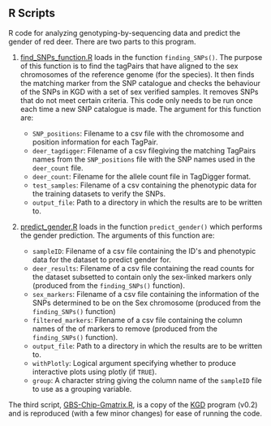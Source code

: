 ## R Scripts

R code for analyzing genotyping-by-sequencing data and predict the gender of red deer. There are two parts to this program. 

1. [find_SNPs_function.R](find_SNPs_function.R) loads in the function `finding_SNPs()`. The purpose of this function is to find the tagPairs that have aligned to the sex chromosomes of the reference genome (for the species). It then finds the matching marker from the SNP catalogue and checks the behaviour of the SNPs in KGD with a set of sex verified samples. It removes SNPs that do not meet certain criteria. This code only needs to be run once each time a new SNP catalogue is made. The argument for this function are:
    - `SNP_positions`: Filename to a csv file with the chromosome and position information for each TagPair.
    - `deer_tagdigger`: Filename of a csv filegiving the matching TagPairs names from the `SNP_positions` file with the SNP names used in the `deer_count` file.
    - `deer_count`: Filename for the allele count file in TagDigger format.
    - `test_samples`: Filename of a csv containing the phenotypic data for the training datasets to verify the SNPs.
    - `output_file`: Path to a directory in which the results are to be written to.

2. [predict_gender.R](predict_gender.R) loads in the function `predict_gender()` which performs the gender prediction. The arguments of this function are:
    - `sampleID`: Filename of a csv file containing the ID's and phenotypic data for the dataset to predict gender for.
    - `deer_results`: Filename of a csv file containing the read counts for the dataset subsetted to contain only the sex-linked markers only (produced from the `finding_SNPs()` function).
    - `sex_markers`: Filename of a csv file containing the information of the SNPs determined to be on the Sex chromosome (produced from the `finding_SNPs()` function)
    - `filtered_markers`: Filename of a csv file containing the column names of the of markers to remove (produced from the `finding_SNPs()` function).
    - `output_file`: Path to a directory in which the results are to be written to.
    - `withPlotly`: Logical argument specifying whether to produce interactive plots using plotly (if `TRUE`).
    - `group`: A character string giving the column name of the `sampleID` file to use as a grouping variable.

The third script, [GBS-Chip-Gmatrix.R](GBS-Chip-Gmatrix.R), is a copy of the [KGD](https://github.com/AgResearch/KGD) program (v0.2) and is reproduced (with a few minor changes) for ease of running the code.

